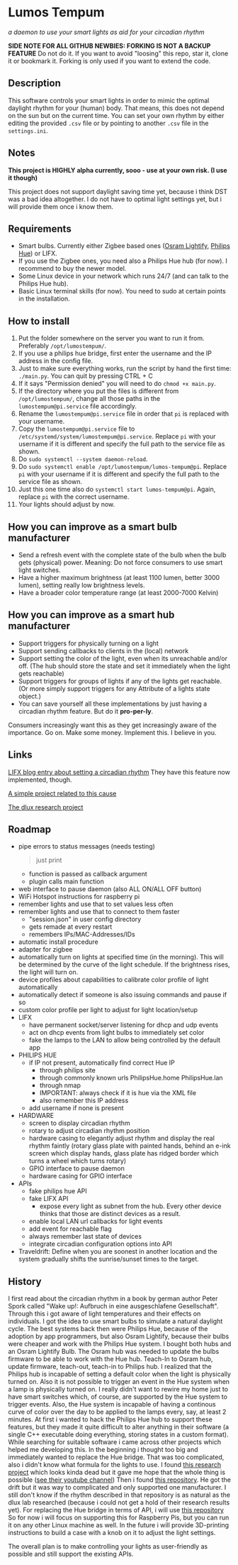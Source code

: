 # Lumos Tempum
_a daemon to use your smart lights as aid for your circadian rhythm_

**SIDE NOTE FOR ALL GITHUB NEWBIES: FORKING IS NOT A BACKUP FEATURE**
Do not do it. If you want to avoid "loosing" this repo, star it, clone it or bookmark it.
Forking is only used if you want to extend the code.

## Description
This software controls your smart lights in order to mimic the optimal daylight rhythm for your (human) body.
That means, this does not depend on the sun but on the current time.
You can set your own rhythm by either editing the provided `.csv` file or by pointing to another `.csv` file in the `settings.ini`.

## Notes
**This project is HIGHLY alpha currently, sooo - use at your own risk. (I use it though)**

This project does not support daylight saving time yet, because i think DST was a bad idea altogether.
I do not have to optimal light settings yet, but i will provide them once i know them.

## Requirements
* Smart bulbs. Currently either Zigbee based ones ([Osram Lightify](https://www.osram.com/lightify), [Philips Hue](http://www2.meethue.com/en-us)) or LIFX.
* If you use the Zigbee ones, you need also a Philips Hue hub (for now). I recommend to buy the newer model.
* Some Linux device in your network which runs 24/7 (and can talk to the Philips Hue hub).
* Basic Linux terminal skills (for now). You need to sudo at certain points in the installation.

## How to install
1. Put the folder somewhere on the server you want to run it from. Preferably `/opt/lumostempum/`.
2. If you use a philips hue bridge, first enter the username and the IP address in the config file.
3. Just to make sure everything works, run the script by hand the first time: `./main.py`. You can quit by pressing CTRL + C
4. If it says "Permission denied" you will need to do `chmod +x main.py`.
5. If the directory where you put the files is different from `/opt/lumostempum/`, change all those paths in the `lumostempum@pi.service` file accordingly.
6. Rename the `lumostempum@pi.service` file in order that `pi` is replaced with your username.
7. Copy the `lumostempum@pi.service` file to `/etc/systemd/system/lumostempum@pi.service`. Replace `pi` with your username if it is different and specify the full path to the service file as shown.
8. Do `sudo systemctl --system daemon-reload`.
9. Do `sudo systemctl enable /opt/lumostempum/lumos-tempum@pi`. Replace `pi` with your username if it is different and specify the full path to the service file as shown.
10. Just this one time also do `systemctl start lumos-tempum@pi`. Again, replace `pi` with the correct username.
11. Your lights should adjust by now.

## How you can improve as a smart bulb manufacturer
* Send a refresh event with the complete state of the bulb when the bulb gets (physical) power. Meaning: Do not force consumers to use smart light switches.
* Have a higher maximum brightness (at least 1100 lumen, better 3000 lumen), setting really low brightness levels.
* Have a broader color temperature range (at least 2000-7000 Kelvin)

## How you can improve as a smart hub manufacturer
* Support triggers for physically turning on a light
* Support sending callbacks to clients in the (local) network
* Support setting the color of the light, even when its unreachable and/or off. (The hub should store the state and set it immediately when the light gets reachable)
* Support triggers for groups of lights if any of the lights get reachable. (Or more simply support triggers for any Attribute of a lights state object.)
* You can save yourself all these implementations by just having a circadian rhythm feature. But do it **pro-per-ly**.

Consumers increasingly want this as they get increasingly aware of the importance. Go on. Make some money. Implement this. I believe in you.

## Links
[LIFX blog entry about setting a circadian rhythm](https://www.lifx.com/blogs/light-matters/19034143-the-lighter-side-of-circadian-rhythms) They have this feature now implemented, though.

[A simple project related to this cause](https://www.instructables.com/id/Hueberry/?ALLSTEPS)

[The dlux research project](http://dlux.cae.drexel.edu/)

## Roadmap
* pipe errors to status messages (needs testing)
    > just print
    * function is passed as callback argument
    * plugin calls main function
* web interface to pause daemon (also ALL ON/ALL OFF button)
* WiFi Hotspot instructions for raspberry pi
* remember lights and use that to set values less often
* remember lights and use that to connect to them faster
    * "session.json" in user config directory
    * gets remade at every restart
    * remembers IPs/MAC-Addresses/IDs
* automatic install procedure
* adapter for zigbee
* automatically turn on lights at specified time (in the morning). This will be determined by the curve of the light schedule. If the brightness rises, the light will turn on.
* device profiles about capabilities to calibrate color profile of light automatically
* automatically detect if someone is also issuing commands and pause if so
* custom color profile per light to adjust for light location/setup
* LIFX
    * have permanent socket/server listening for dhcp and udp events
    * act on dhcp events from light bulbs to immediately set color
    * fake the lamps to the LAN to allow being controlled by the default app
* PHILIPS HUE
    * if IP not present, automatically find correct Hue IP
        * through philips site
        * through commonly known urls
            PhilipsHue.home
            PhilipsHue.lan
        * through nmap
        * IMPORTANT: always check if it is hue via the XML file
        * also remember this IP address
    * add username if none is present
* HARDWARE
    * screen to display circadian rhythm
    * rotary to adjust circadian rhythm position
    * hardware casing to elegantly adjust rhythm and display the real rhythm faintly (rotary glass plate with painted hands, behind an e-ink screen which display hands, glass plate has ridged border which turns a wheel which turns rotary)
    * GPIO interface to pause daemon
    * hardware casing for GPIO interface
* APIs
    * fake philips hue API
    * fake LIFX API
        * expose every light as subnet from the hub. Every other device thinks that those are distinct devices as a result.
    * enable local LAN url callbacks for light events
    * add event for reachable flag
    * always remember last state of devices
    * integrate circadian configuration options into API
* Traveldrift: Define when you are soonest in another location and the system gradually shifts the sunrise/sunset times to the target.

## History
I first read about the circadian rhythm in a book by german author Peter Spork called "Wake up!: Aufbruch in eine ausgeschlafene Gesellschaft".
Through this i got aware of light temperatures and their effects on individuals.
I got the idea to use smart bulbs to simulate a natural daylight cycle.
The best systems back then were Philips Hue, because of the adoption by app programmers, but also Osram Lightify, because their bulbs were cheaper and work with the Philips Hue system.
I bought both hubs and an Osram Lightify Bulb.
The Osram hub was needed to update the bulbs firmware to be able to work with the Hue hub.
Teach-In to Osram hub, update firmware, teach-out, teach-in to Philips hub.
I realized that the Philips hub is incapable of setting a default color when the light is physically turned on.
Also it is not possible to trigger an event in the Hue system when a lamp is physically turned on.
I really didn't want to rewire my home just to have smart switches which, of course, are supported by the Hue system to trigger events.
Also, the Hue system is incapable of having a continous curve of color over the day to be applied to the lamps every, say, at least 2 minutes.
At first i wanted to hack the Philips Hue hub to support these features, but they made it quite difficult to alter anything in their software (a single C++ executable doing everything, storing states in a custom format).
While searching for suitable software i came across other projects which helped me developing this.
In the beginning i thought too big and immediately wanted to replace the Hue bridge. That was too complicated, also i didn't know what formula for the lights to use.
I found [this research project](http://dlux.cae.drexel.edu/) which looks kinda dead but it gave me hope that the whole thing is possible ([see their youtube channel](https://www.youtube.com/channel/UCsOSV4Br6XvsntST2aNTAkA))
Then i found [this repository](https://github.com/ancillarymagnet/lifx_circ). He got the drift but it was way to complicated and only supported one manufacturer.
I still don't know if the rhythm described in that repository is as natural as the dlux lab researched (because i could not get a hold of their research results yet).
For replacing the Hue bridge in terms of API, i will use [this repository](https://github.com/jarvisinc/PhilipsHueRemoteAPI)
So for now i will focus on supporting this for Raspberry Pis, but you can run it on any other Linux machine as well.
In the future i will provide 3D-printing instructions to build a case with a knob on it to adjust the light settings.

The overall plan is to make controlling your lights as user-friendly as possible and still support the existing APIs.
